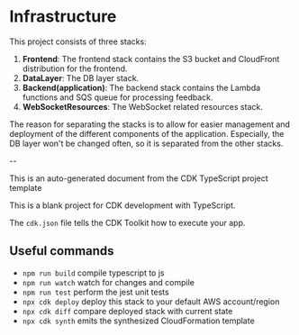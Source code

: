 # Infrastructure

This project consists of three stacks:

1. **Frontend**: The frontend stack contains the S3 bucket and CloudFront distribution for the frontend.
2. **DataLayer**: The DB layer stack.
3. **Backend(application)**: The backend stack contains the Lambda functions and SQS queue for processing feedback.
4. **WebSocketResources**: The WebSocket related resources stack.

The reason for separating the stacks is to allow for easier management and deployment of the different components of the application.
Especially, the DB layer won't be changed often, so it is separated from the other stacks.

--

This is an auto-generated document from the CDK TypeScript project template

This is a blank project for CDK development with TypeScript.

The `cdk.json` file tells the CDK Toolkit how to execute your app.

## Useful commands

* `npm run build`   compile typescript to js
* `npm run watch`   watch for changes and compile
* `npm run test`    perform the jest unit tests
* `npx cdk deploy`  deploy this stack to your default AWS account/region
* `npx cdk diff`    compare deployed stack with current state
* `npx cdk synth`   emits the synthesized CloudFormation template
